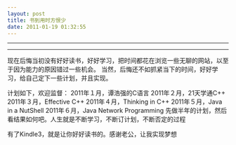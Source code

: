 ```yaml
---
layout: post
title: 书到用时方恨少
date: 2011-01-19 01:32:55
---
```


<meta http-equiv='Content-Type' content='text/html; charset=utf-8' />

---

---

现在后悔当初没有好好读书，好好学习，把时间都花在浏览一些无聊的网站，以至于因为能力的原因错过一些机会。
当然，后悔还不如抓紧当下的时间，好好学习，给自己定下一些计划，并且实现。

计划如下，欢迎监督：
2011年１月，谭浩强的C语言
2011年２月，21天学通C++
2011年３月，Effective C++
2011年４月，Thinking in C++
2011年５月，Java in a NutShell
2011年６月，Java Network Programming
先做半年的计划，然后看结果如何吧。人生就是不断学习，不断订计划，不断否定的过程

有了Kindle3，就是让你好好读书的。感谢老公，让我实现梦想


